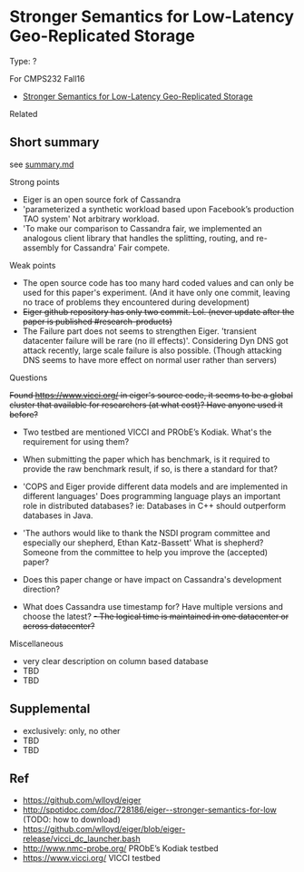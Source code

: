 # Stronger Semantics for Low-Latency Geo-Replicated Storage

Type: ?

For CMPS232 Fall16

- [Stronger Semantics for Low-Latency Geo-Replicated Storage](http://sns.cs.princeton.edu/docs/eiger-nsdi13.pdf)

Related


## Short summary

see [summary.md](summary.md)

Strong points

- Eiger is an open source fork of Cassandra
- 'parameterized a synthetic workload based upon Facebook’s production TAO system' Not arbitrary workload.
- 'To make our comparison to Cassandra fair, we implemented an analogous client library that handles the splitting, routing, and re-assembly for Cassandra' Fair compete.

Weak points

- The open source code has too many hard coded values and can only be used for this paper's experiment. (And it have only one commit, leaving no trace of problems they encountered during
development)
- ~~Eiger github repository has only two commit. Lol. (never update after the paper is published #research-products)~~
- The Failure part does not seems to strengthen Eiger. 'transient datacenter failure will be rare (no ill effects)'. Considering Dyn DNS got attack recently, large scale failure is also possible. (Though attacking DNS seems to have more effect on normal user rather than servers)

Questions

~~Found https://www.vicci.org/ in eiger's source code, it seems to be a global cluster that
available for researchers (at what cost)? Have anyone used it before?~~

- Two testbed are mentioned VICCI and PRObE’s Kodiak. What's the requirement for using them?
- When submitting the paper which has benchmark, is it required to provide the raw benchmark result,
if so, is there a standard for that?
- 'COPS and Eiger provide different data models and are implemented in different languages' Does
programming language plays an important role in distributed databases? ie: Databases in C++ should
outperform databases in Java.
- 'The authors would like to thank the NSDI program committee and especially our shepherd, Ethan Katz-Bassett' What is shepherd? Someone from the committee to help you improve the (accepted) paper?
- Does this paper change or have impact on Cassandra's development direction?

- What does Cassandra use timestamp for? Have multiple versions and choose the latest?
~~- The logical time is maintained in one datacenter or across datacenter?~~

Miscellaneous

- very clear description on column based database
- TBD
- TBD

## Supplemental

- exclusively: only, no other
- TBD
- TBD

## Ref

- https://github.com/wlloyd/eiger
- http://spotidoc.com/doc/728186/eiger--stronger-semantics-for-low  (TODO: how to download)
- https://github.com/wlloyd/eiger/blob/eiger-release/vicci_dc_launcher.bash
- http://www.nmc-probe.org/ PRObE’s Kodiak testbed
- https://www.vicci.org/ VICCI testbed
